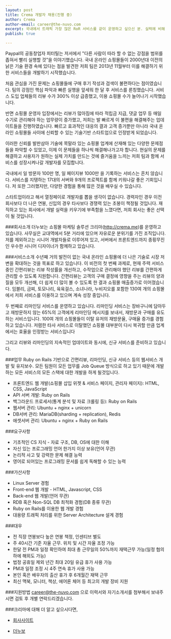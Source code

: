 ```yaml
---
layout: post
title: Crema 개발자 채용(진행 중)
author: Crema
author-email: career@the-nuvo.com
excerpt: 국내에서 트래픽 가장 많은 RoR 서비스를 같이 운영하고 싶으신 분. 실력에 비해 저평가되었다고 생각하는 분, 국내 이커머스 생태계를 혁신하고 싶으신 분. 크리마에서 RoR 개발자를 모십니다.
publish: true

---
```


Paypal의 공동창업자 피터틸는 저서<Zero to One>에서 "다른 사람이 따라 할 수 없는 강점을 범위를 좁혀서 빨리 실행할 것”을 이야기했습니다. 국내 온라인 쇼핑몰들이 2000년대 이전의 낡은 기술 환경 속에 있다는 점을 발견한 저희 팀은 2013년 11월부터 이를 해결하기 위한 서비스들을 개발하기 시작했습니다.

처음 관심을 가진 문제는 쇼핑몰들에 구매 후기 작성과 검색이 불편하다는 점이였습니다. 팀의 강점인 핵심 파악과 빠른 실행을 앞세워 한 달 후 서비스를 론칭했습니다. 서비스 도입 업체들의 리뷰 수가 300% 이상 급증했고, 이용 쇼핑몰 수가 늘어나기 시작했습니다.

반면 쇼핑몰 운영자 입장에서는 리뷰가 많아짐에 따라 적립금 지급, 댓글 업무 등 매일 수기로 관리해야 하는 업무량이 증가했고, 저희는 발 빠르게 이 불편을 해결해주는 업데이트들을 진행하였습니다. 빠르고 효과적인 대응의 결과 고객 증가뿐만 아니라 국내 온라인 쇼핑몰들 사이에 신뢰할 수 있는 기술기반 스타트업으로 인정받게 되었습니다.

이러한 신뢰를 발판삼아 기술에 목말라 있는 쇼핑몰 업계에 산재해 있는 다양한 문제점들을 파악할 수 있었고, 이제 이 문제들을 하나씩 해결해나가고자 합니다. 현실의 문제를 해결하고 사용자가 원하는 실제 가치를 만드는 것에 즐거움을 느끼는 저희 팀과 함께 서비스를 성장시켜나갈 개발자를 모집합니다.

국내에서 일 방문자 100만 명, 일 페이지뷰 1000만 을 기록하는 서비스는 흔치 않습니다. 서비스를 지탱하는 17대의 서버와 9개의 프로젝트를 함께 키워나갈 좋은 기회입니다. 저 또한 그러했지만, 다양한 경험을 통해 많은 것을 배우실 수 있습니다.

스타트업이라고 해서 열정페이로 개발자를 뽑을 생각이 없습니다. 경력자인 경우 이전 회사보다 더 나은 연봉, 신입의 경우 타사보다 경쟁력 있는 초봉이 책정될 것입니다. 재직하고 있는 회사에서 개발 실력을 키우기에 부족함을 느꼈다면, 저희 회사는 좋은 선택이 될 것입니다.

###회사소개
더누보는 쇼핑몰 마케팅 솔루션 크리마(http://crema.me)를 운영하고 있습니다. 사무실은 교대역에서 5분 거리에 있으며 자유로운 분위기를 가진 조직입니다. 저를 제외하고는 시니어 개발자들로 이루어져 있고, 서버에서 프론트엔드까지 종횡무진인 우수한 시니어 디자이너가 함께하고 있습니다.

###서비스소개
수년째 거의 발전이 없는 국내 온라인 쇼핑몰에 더 나은 기술로 시장 저변을 확대하는 것을 목표로 하고 있습니다.
이 비전의 첫 번째 과제로, 현재 주력 서비스 중인 간편리뷰는 리뷰 작성률을 개선하고, 수작업으로 관리해야 했던 리뷰를 간편하게 관리할 수 있도록 지원합니다. 간편리뷰는 고객의 구매 결정에 영향을 주는 리뷰의 양과 질을 모두 개선해, 더 쉽게 더 많이 볼 수 있도록 한 결과 쇼핑몰 매출증가로 이어졌습니다. 임블리, 금찌, 토모나리, 육육걸스, 소녀나라, 누비지오를 포함한 130여 개의 쇼핑몰에서 저희 서비스를 이용하고 있으며 계속 성장 중입니다.

두 번째로 리마인딩 서비스를 운영하고 있습니다. 리마인딩 서비스는 장바구니에 담아두고 재방문하지 않는 65%의 고객에게 리마인딩 메시지를 보내서, 재방문과 구매를 유도하는 서비스입니다. 100여 개의 쇼핑몰들이 이탈 유저의 재방문율, 구매율 증가를 경험하고 있습니다. 저렴한 타사 서비스로 이탈했던 쇼핑몰 대부분이 다시 복귀할 만큼 업계에서는 효율을 인정받는 서비스입니다

그리고 리뷰와 리마인딩의 지속적인 업데이트와 동시에, 신규 서비스를 준비하고 있습니다.

###업무
Ruby on Rails 기반으로 간편리뷰, 리마인딩, 신규 서비스 등의 웹서비스 개발 및 유지보수. 모든 팀원이 모든 업무를 Job Queue 방식으로 하고 있기 때문에 개발하는 모든 서비스의 모든 스택에 대한 개발을 하게 될것입니다.
- 프론트엔드 웹 개발(쇼핑몰 삽입 위젯 & 서비스 페이지, 관리자 페이지): HTML, CSS, JavaScript
- API 서버 개발: Ruby on Rails
- 백그라운드 프로세서(통계 분석 및 자료 크롤링 등): Ruby on Rails
- 웹서버 관리: Ubuntu + nginx + unicorn
- DB서버 관리: MariaDB(sharding + replication), Redis
- 애셋서버 관리: Ubuntu + nginx + Ruby on Rails

###요구사항
- 기초적인 CS 지식 - 자료 구조, DB, OS에 대한 이해
- 자신 있는 프로그래밍 언어 한가지 이상 보유(언어 무관)
- 논리적 사고 및 강력한 문제 해결 능력
- 영어로 되어있는 프로그래밍 문서를 쉽게 독해할 수 있는 능력

###가산사항
- Linux Server 경험
- Front-end 웹 개발 - HTML, Javascript, CSS
- Back-end 웹 개발(언어 무관)
- RDB 혹은 Non-SQL DB 최적화 경험(DB 종류 무관)
- Ruby on Rails를 이용한 웹 개발 경험
- 대용량 트래픽 처리를 위한 Server Architecture 설계 경험

###대우
- 전 직장 연봉보다 높은 연봉 책정, 인센티브 별도
- 주 40시간 기준 자율 근무. 위치 및 시간 자율 조정 가능
- 한달 전 PM과 일정 확인하여 최대 총 근무일의 50%까지 재택근무 가능(일정 협의하에 해외도 가능)
- 법정 공휴일 제외 년간 최대 20일 유급 휴가 사용 가능
- PM과 일정 조정 시 4주 연속 휴가 사용 가능
- 본인 혹은 배우자의 출산 휴가 후 6개월간 재택 근무
- 최신 맥북, 모니터, 책상, 에어론 체어 등 최고의 개발 장비 지원

###지원방법
career@the-nuvo.com 으로 이력서와 자기소개서를 첨부해서 보내주시면 검토 후 개별 연락드리겠습니다.

###크리마에 대해 더 알고 싶으시다면,

- [회사사이트](http://crema.me)

- [더누보](http://the-nuvo.com)
